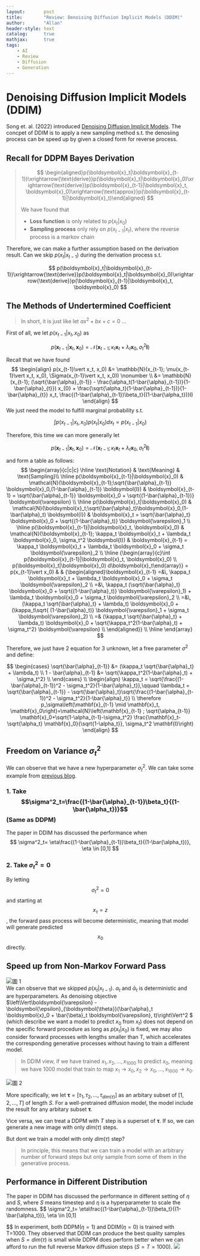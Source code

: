 ```yaml
---
layout:       post
title:        "Review: Denoising Diffusion Implicit Models (DDIM)"
author:       "Allan"
header-style: text
catalog:      true
mathjax:      true
tags:
    - AI
    - Review
    - Diffusion
    - Generation
---
```

# Denoising Diffusion Implicit Models (DDIM)

Song et. al. (2022) introduced [Denoising Diffusion Implicit Models](https://arxiv.org/abs/2010.02502). The concpet of DDIM is to apply a new sampling method s.t. the denosiing process can be speed up by given a closed form for reverse process.

## Recall for DDPM Bayes Derivation

> $$
> \begin{aligned}p(\boldsymbol{x}_t|\boldsymbol{x}_{t-1})\xrightarrow{\text{derive}}p(\boldsymbol{x}_t|\boldsymbol{x}_0)\xrightarrow{\text{derive}}p(\boldsymbol{x}_{t-1}|\boldsymbol{x}_t, \boldsymbol{x}_0)\xrightarrow{\text{approx}}p(\boldsymbol{x}_{t-1}|\boldsymbol{x}_t)\end{aligned}
> $$
>
> We have found that
>
> - **Loss function** is only related to $p(x_t\vert x_0)$
> - **Sampling process** only rely on $p(x_{t-1} \vert x_t)$, where the reverse process is a markov chain

Therefore, we can make a further assumption based on the derivation result.
Can we skip $p(x_t\vert x_{t-1})$ during the derivation process s.t.

$$
p(\boldsymbol{x}_t|\boldsymbol{x}_{t-1})\xrightarrow{\text{derive}}p(\boldsymbol{x}_t|\boldsymbol{x}_0)\xrightarrow{\text{derive}}p(\boldsymbol{x}_{t-1}|\boldsymbol{x}_t, \boldsymbol{x}_0)
$$

## The Methods of Undertermined Coefficient

> In short, it is just like let $ax^2+bx+c=0$ ...

First of all, we let $p(x_{t-1}\vert x_t,x_0)$ as

$$
\begin{equation}p(\boldsymbol{x}_{t-1}|\boldsymbol{x}_t, \boldsymbol{x}_0) = \mathcal{N}(\boldsymbol{x}_{t-1}; \kappa_t \boldsymbol{x}_t + \lambda_t \boldsymbol{x}_0, \sigma_t^2 \boldsymbol{I})\end{equation}
$$

Recall that we have found
$$
\begin{align}
    p(x_{t-1}\vert x_t, x_0) &= \mathbb{N}(x_{t-1}; \mu(x_{t-1}\vert x_t, x_0), \Sigma(x_{t-1}\vert x_t, x_0)) \nonumber \\
    &= \mathbb{N}(x_{t-1}; (\sqrt{\bar{\alpha}_{t-1}} - \frac{\alpha_t(1-\bar{\alpha}_{t-1})}{1-\bar{\alpha}_{t}}) x_{0} + \frac{\sqrt{\alpha_t}(1-\bar{\alpha}_{t-1})}{1-\bar{\alpha}_{t}} x_t, \frac{(1-\bar{\alpha}_{t-1})\beta_t}{(1-\bar{\alpha_t})}I)
\end{align}
$$
We just need the model to fulfill marginal probability s.t.

$$
\int p(x_{t-1}\vert x_t,x_0)p(x_t\vert x_0)d x_t = p(x_{t-1}\vert x_0)
$$

Therefore, this time we can more generally let

$$
\begin{equation}
p(\boldsymbol{x}_{t-1}|\boldsymbol{x}_t, \boldsymbol{x}_0) = \mathcal{N}(\boldsymbol{x}_{t-1}; \kappa_t \boldsymbol{x}_t + \lambda_t \boldsymbol{x}_0, \sigma_t^2 \boldsymbol{I})
\end{equation}
$$

and form a table as follows:
$$
\begin{array}{c|c|c} 
\hline 
\text{Notation} & \text{Meaning} & \text{Sampling}\\ 
\hline 
p(\boldsymbol{x}_{t-1}|\boldsymbol{x}_0) & \mathcal{N}(\boldsymbol{x}_{t-1};\sqrt{\bar{\alpha}_{t-1}} \boldsymbol{x}_0,(1-\bar{\alpha}_{t-1}) \boldsymbol{I}) & \boldsymbol{x}_{t-1} = \sqrt{\bar{\alpha}_{t-1}} \boldsymbol{x}_0 + \sqrt{(1-\bar{\alpha}_{t-1})} \boldsymbol{\varepsilon} \\ 
\hline 
p(\boldsymbol{x}_t|\boldsymbol{x}_0) & \mathcal{N}(\boldsymbol{x}_t;\sqrt{\bar{\alpha}_t}\boldsymbol{x}_0,(1-\bar{\alpha}_t) \boldsymbol{I}) & \boldsymbol{x}_t = \sqrt{\bar{\alpha}_t} \boldsymbol{x}_0 + \sqrt{(1-\bar{\alpha}_t)} \boldsymbol{\varepsilon}_1 \\ 
\hline 
p(\boldsymbol{x}_{t-1}|\boldsymbol{x}_t, \boldsymbol{x}_0) & \mathcal{N}(\boldsymbol{x}_{t-1}; \kappa_t \boldsymbol{x}_t + \lambda_t \boldsymbol{x}_0, \sigma_t^2 \boldsymbol{I}) & \boldsymbol{x}_{t-1} = \kappa_t \boldsymbol{x}_t + \lambda_t \boldsymbol{x}_0 + \sigma_t \boldsymbol{\varepsilon}_2 \\ 
\hline 
{\begin{array}{c}\int p(\boldsymbol{x}_{t-1}|\boldsymbol{x}_t, \boldsymbol{x}_0) \\ 
p(\boldsymbol{x}_t|\boldsymbol{x}_0) d\boldsymbol{x}_t\end{array}} = p(x_{t-1}\vert x_0) &  & {\begin{aligned}\boldsymbol{x}_{t-1} =&\, \kappa_t \boldsymbol{x}_t + \lambda_t \boldsymbol{x}_0 + \sigma_t \boldsymbol{\varepsilon}_2 \\ 
=&\, \kappa_t (\sqrt{\bar{\alpha}_t} \boldsymbol{x}_0 + \sqrt{(1-\bar{\alpha}_t)} \boldsymbol{\varepsilon}_1) + \lambda_t \boldsymbol{x}_0 + \sigma_t \boldsymbol{\varepsilon}_2 \\ 
=&\, (\kappa_t \sqrt{\bar{\alpha}_t} + \lambda_t) \boldsymbol{x}_0 + (\kappa_t\sqrt{ (1-\bar{\alpha}_t)} \boldsymbol{\varepsilon}_1 + \sigma_t \boldsymbol{\varepsilon}_2) \\ 
=& (\kappa_t \sqrt{\bar{\alpha}_t} + \lambda_t) \boldsymbol{x}_0 + \sqrt{\kappa_t^2(1-\bar{\alpha}_t) + \sigma_t^2} \boldsymbol{\varepsilon}
 \\
\end{aligned}} \\ 
\hline 
\end{array}
$$

Therefore, we just have 2 equation for 3 unknown, let a free parameter $\sigma^2$ and define:

$$
\begin{cases}
    \sqrt{\bar{\alpha}_{t-1}} &=  (\kappa_t \sqrt{\bar{\alpha}_t} + \lambda_t) \\
    1 - \bar{\alpha}_{t-1} &= \sqrt{\kappa_t^2(1-\bar{\alpha}_t) + \sigma_t^2} \\
\end{cases} \\
\begin{align} 
\kappa_t = \sqrt{\frac{(1-\bar{\alpha}_{t-1})^2 - \sigma_t^2}{1-\bar{\alpha}_t}},\qquad \lambda_t = \sqrt{\bar{\alpha}_{t-1}} - \sqrt{\bar{\alpha}_t}\sqrt{\frac{(1-\bar{\alpha}_{t-1})^2 - \sigma_t^2}{1-\bar{\alpha}_t}} \\
\therefore p_\sigma\left(\mathbf{x}_{t-1} \mid \mathbf{x}_t, \mathbf{x}_0\right)=\mathcal{N}\left(\mathbf{x}_{t-1} ; \sqrt{\alpha_{t-1}} \mathbf{x}_0+\sqrt{1-\alpha_{t-1}-\sigma_t^2} \frac{\mathbf{x}_t-\sqrt{\alpha_t} \mathbf{x}_0}{\sqrt{1-\alpha_t}}, \sigma_t^2 \mathbf{I}\right)
\end{align} 
$$

## Freedom on Variance $\sigma^2_t$
We can observe that we have a new hyperparameter $\sigma^2_t$. We can take some example from [previous blog](2022-12-21-DDPM-Bayes.md).

### 1. Take $$\sigma^2_t=\frac{(1-\bar{\alpha}_{t-1})\beta_t}{(1-\bar{\alpha_t})}$$ (Same as DDPM)

The paper in DDIM has discussed the performance when 
$$
\sigma^2_t= \eta\frac{(1-\bar{\alpha}_{t-1})\beta_t}{(1-\bar{\alpha_t})}, \eta \in [0,1]
$$

### 2. Take $\sigma^2_t=0$
By letting 
$$\sigma^2_t=0$$ 
and starting at 
$$x_\tau=z$$
, the forward pass process will become deterministic, meaning that model will generate predicted 
$$x_0$$
 directly.

## Speed up from Non-Markov Forward Pass
![圖 1](https://s2.loli.net/2022/12/21/DJa5UmE2WRFzqd4.png)  
We can observe that we skipped $p(x_t\vert x_{t-1})$. $\alpha_t$ and $\bar{\alpha}_t$ is deterministic and are hyperparameters. As denoising objective $\left\Vert\boldsymbol{\varepsilon} - \boldsymbol{\epsilon}_{\boldsymbol{\theta}}(\bar{\alpha}_t \boldsymbol{x}_0 + \bar{\beta}_t \boldsymbol{\varepsilon}, t)\right\Vert^2
$ (which describe we want a model to predict $x_0$ from $x_t$) does not depend on the specific forward procedure as long as $p(x_t|x_0)$ is fixed, we may also consider forward processes with lengths smaller than T, which accelerates the corresponding generative processes without having to train a different model.

> In DDIM view, if we have trained $x_1, x_2, \dots, x_{1000}$ to predict $x_0$, meaning we have 1000 model that train to map $x_1 \rightarrow x_0, x_2 \rightarrow x_0, \dots, x_{1000} \rightarrow x_0$.

![圖 2](https://s2.loli.net/2022/12/21/fevSMVN9utX7zrY.png)  

More specifically, we let $\mathbf{\tau} = [\tau_1, \tau_2, \dots, \tau_{dim(\tau)}]$ as an arbitary subset of $[1,2,\dots,T]$ of length $S$. For a well-pretrained diffusion model, the model include the result for any arbitary subset $\mathbf{\tau}$.

Vice versa, we can treat a DDPM with $T$ step is a superset of $\mathbf{\tau}$. If so, we can generate a new image with only $dim(\tau)$ steps. 

But dont we train a model with only $dim(\tau)$ step?
> In principle, this means that we can train a model with an arbitrary number of forward steps but only sample from some of them in the generative process.

## Performance in Different Distribution
The paper in DDIM has discussed the performance in different setting of $\eta$ and $S$, where $S$ means timestep and $\eta$ is a hyperparameter to scale the randomness. 
$$
\sigma^2_t= \eta\frac{(1-\bar{\alpha}_{t-1})\beta_t}{(1-\bar{\alpha_t})}, \eta \in [0,1]

$$
In experiment, both DDPM($\eta=1$) and DDIM($\eta=0$) is trained with T=1000. They observed that DDIM can produce the best quality samples when $S=dim(\tau)$ is small while DDPM does perform better when we can afford to run the full reverse Markov diffusion steps $(S=T=1000)$.
![](https://lilianweng.github.io/posts/2021-07-11-diffusion-models/DDIM-results.png)

